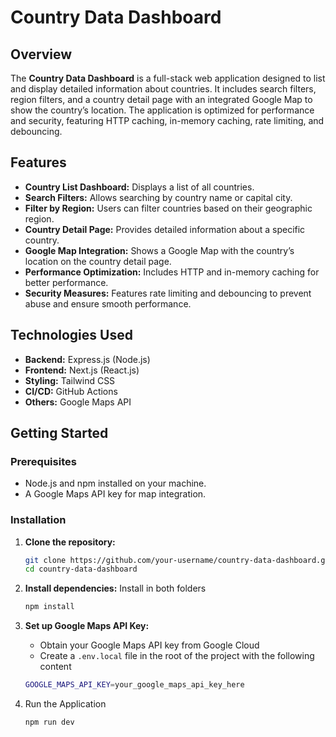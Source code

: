 # Country Data Dashboard

## Overview

The **Country Data Dashboard** is a full-stack web application designed to list and display detailed information about countries. It includes search filters, region filters, and a country detail page with an integrated Google Map to show the country’s location. The application is optimized for performance and security, featuring HTTP caching, in-memory caching, rate limiting, and debouncing.

## Features

- **Country List Dashboard:** Displays a list of all countries.
- **Search Filters:** Allows searching by country name or capital city.
- **Filter by Region:** Users can filter countries based on their geographic region.
- **Country Detail Page:** Provides detailed information about a specific country.
- **Google Map Integration:** Shows a Google Map with the country’s location on the country detail page.
- **Performance Optimization:** Includes HTTP and in-memory caching for better performance.
- **Security Measures:** Features rate limiting and debouncing to prevent abuse and ensure smooth performance.

## Technologies Used

- **Backend:** Express.js (Node.js)
- **Frontend:** Next.js (React.js)
- **Styling:** Tailwind CSS
- **CI/CD:** GitHub Actions
- **Others:** Google Maps API

## Getting Started

### Prerequisites

- Node.js and npm installed on your machine.
- A Google Maps API key for map integration.

### Installation

1. **Clone the repository:**

   ```bash
   git clone https://github.com/your-username/country-data-dashboard.git
   cd country-data-dashboard

2. **Install dependencies:**
   Install in both folders
   
   ```bash
   npm install
   ```
   
3. **Set up Google Maps API Key:**
   - Obtain your Google Maps API key from Google Cloud
   - Create a `.env.local` file in the root of the project with the following content
     
   ```bash
   GOOGLE_MAPS_API_KEY=your_google_maps_api_key_here
     ```
   
4. Run the Application

   ```bash
   npm run dev
   ```